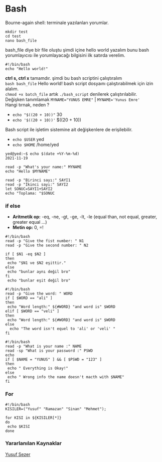 # Bash
Bourne-again shell: terminale yazılanları yorumlar.

```
mkdir test
cd test
nano bash_file
```
bash_file diye bir file oluştu şimdi içine hello world yazalım bunu bash yorumlayıcısı ile yorumlayacağı bilgisini ilk satırda verelim.
```
#!/bin/bash
echo "Hello world!"
```  
**ctrl s, ctrl x** tamamdır. şimdi bu bash scriptini çalıştıralım  
`bash bash_file` Hello world!
bash script dosyaını çalıştırabilmek için izin alalım.  
`chmod +x batch_file`
artık `./bash_script`  denilerek çalıştırılabilir.  
Değişken tanımlamak `MYNAME="YUNUS EMRE"` | `MYNAME='Yunus Emre'`   
Hangi tırnak, neden ?  
* `echo "$((20 + 10))"` 30 
* `echo '$((20 + 10))'` $((20 + 10))  

Bash script ile işletim sistemine ait değişkenlere de erişilebilir.
* `echo $USER` yed
* `echo $HOME` /home/yed  
```
yed@yed:~$ echo $(date +%Y-%m-%d)
2021-11-19
```
```
read -p "What's your name:" MYNAME
echo "Hello $MYNAME"

read -p "Birinci sayı:" SAYI1
read -p "İkinci sayı:" SAYI2
let SONUC=SAYI1+SAYI2
echo "Toplama: "$SONUC
```
### if else  
* **Aritmetik op:** -eq, -ne, -gt, -ge, -lt, -le (equal than, not equal, greater, greater equal ...)  
* **Metin op:** 0, =!
```
#!/bin/bash
read -p "Give the fist number: " N1
read -p "Give the second number: " N2

if [ $N1 -eq $N2 ]
then
 echo "$N1 ve $N2 eşittir."
else
 echo "bunlar aynı değil bro"
fi
 echo "bunlar eşit değil bro"
```
```
#!/bin/bash
read -p "Give the word: " WORD
if [ $WORD == "ali" ]
then
 echo "Word length:" ${#WORD} "and word is" $WORD
elif [ $WORD == "veli" ]
then
 echo "Word length:" ${#WORD} "and word is" $WORD
else
  echo "The word isn't equel to 'ali' or 'veli' "
fi
```
```                              
#!/bin/bash
read -p "What is your name :" NAME
read -sp "What is your password :" PSWD
echo
if [ $NAME = "YUNUS" ] && [ $PSWD = "123" ]
then
 echo " Everything is Okay!"
else
 echo " Wrong info the name doesn't macth with $NAME"
fi
```
### For
```
#!/bin/bash
KISILER=("Yusuf" "Ramazan" "Sinan" "Mehmet");

for KISI in ${KISILER[*]}
do
 echo $KISI
done
```






### Yararlanılan Kaynaklar
[Yusuf Sezer](https://www.yusufsezer.com.tr/linux-bash/)
